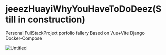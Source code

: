 # jeeezHuayiWhyYouHaveToDoDeez(Still in construction)
Personal FullStackProject porfolio fallery Based on Vue+Vite Django Docker-Compose


![Untitled](Project%204%20%E2%80%93%20PRIMARY%20CHOICE%20ce97daa82410478dacfa383bfff189af/Untitled%205.png)
